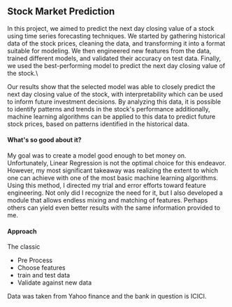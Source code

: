 ## Stock Market Prediction

In this project, we aimed to predict the next day closing value of a stock using time series forecasting techniques. We started by gathering historical data of the stock prices, cleaning the data, and transforming it into a format suitable for modeling. We then engineered new features from the data, trained different models, and validated their accuracy on test data. Finally, we used the best-performing model to predict the next day closing value of the stock.\

Our results show that the selected model was able to closely predict the next day closing value of the stock, with interpretability which can be used to inform future investment decisions. By analyzing this data, it is possible to identify patterns and trends in the stock's performance additionally, machine learning algorithms can be applied to this data to predict future stock prices, based on patterns identified in the historical data.

#### What's so good about it?

My goal was to create a model good enough to bet money on. Unfortunately, Linear Regression is not the optimal choice for this endeavor. However, my most significant takeaway was realizing the extent to which one can achieve with one of the most basic machine learning algorithms. Using this method, I directed my trial and error efforts toward feature engineering. Not only did I recognize the need for it, but I also developed a module that allows endless mixing and matching of features. Perhaps others can yield even better results with the same information provided to me.

#### Approach

The classic

- Pre Process
- Choose features
- train and test data
- Validate against new data


Data was taken from Yahoo finance and the bank in question is ICICI.
